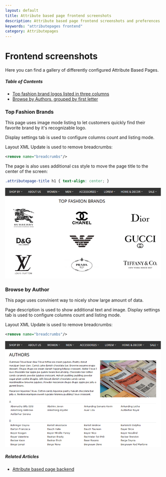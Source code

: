 ```yaml
---
layout: default
title: Attribute based page frontend screenshots
description: Attribute based page frontend screenshots and preferences
keywords: "attributepages frontend"
category: Attributepages
---
```


# Frontend screenshots

Here you can find a gallery of differently configured Attribute Based Pages.

##### Table of Contents
- [Top fashion brand logos listed in three columns](#top-fashion-brands)
- [Browse by Authors, grouped by first letter](#browse-by-author)

### Top Fashion Brands

This page uses image mode listing to let customers quickly find their favorite
brand by it's recognizable logo.

Display settings tab is used to configure columns count and listing mode.

Layout XML Update is used to remove breadcrumbs: 

```xml
<remove name="breadcrumbs"/>
```

The page is also uses additional css style to move the page title to the center
of the screen:

```css
.attributepage-title h1 { text-align: center; }
```

![Top fashion brands](/images/attributepages/attribute-based-page/frontend/top_fashion_brands.png)

### Browse by Author

This page uses convinient way to nicely show large amount of data.

Page description is used to show additional text and image. Display settings
tab is used to configure columns count and listing mode.

Layout XML Update is used to remove breadcrumbs: 

```xml
<remove name="breadcrumbs"/>
```

![Browse by Author](/images/attributepages/attribute-based-page/frontend/book_authors.png)

##### Related Articles
- [Attribute based page backend](/m1/attributepages/attribute-based-page/backend/)
